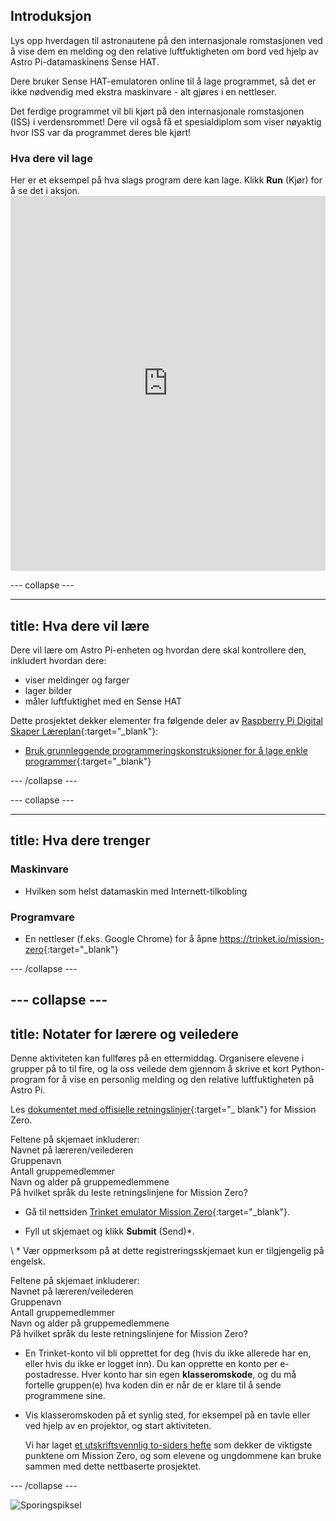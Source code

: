 ## Introduksjon

Lys opp hverdagen til astronautene på den internasjonale romstasjonen ved å vise dem en melding og den relative luftfuktigheten om bord ved hjelp av Astro Pi-datamaskinens Sense HAT.

Dere bruker Sense HAT-emulatoren online til å lage programmet, så det er ikke nødvendig med ekstra maskinvare - alt gjøres i en nettleser.

Det ferdige programmet vil bli kjørt på den internasjonale romstasjonen (ISS) i verdensrommet! Dere vil også få et spesialdiplom som viser nøyaktig hvor ISS var da programmet deres ble kjørt!

### Hva dere vil lage

Her er et eksempel på hva slags program dere kan lage. Klikk **Run** (Kjør) for å se det i aksjon. <iframe src="https://trinket.io/embed/python/b92d76c0f3?outputOnly=true&runOption=run&start=result" width="100%" height="600" frameborder="0" marginwidth="0" marginheight="0" allowfullscreen mark="crwd-mark"></iframe> 

\--- collapse \---

* * *

## title: Hva dere vil lære

Dere vil lære om Astro Pi-enheten og hvordan dere skal kontrollere den, inkludert hvordan dere:

+ viser meldinger og farger
+ lager bilder
+ måler luftfuktighet med en Sense HAT

Dette prosjektet dekker elementer fra følgende deler av [Raspberry Pi Digital Skaper Læreplan](http://rpf.io/curriculum){:target="_blank"}:

+ [Bruk grunnleggende programmeringskonstruksjoner for å lage enkle programmer](https://curriculum.raspberrypi.org/programming/creator/){:target="_blank"}

\--- /collapse \---

\--- collapse \---

* * *

## title: Hva dere trenger

### Maskinvare

+ Hvilken som helst datamaskin med Internett-tilkobling

### Programvare

+ En nettleser (f.eks. Google Chrome) for å åpne <https://trinket.io/mission-zero>{:target="_blank"}

\--- /collapse \---

## \--- collapse \---

## title: Notater for lærere og veiledere

Denne aktiviteten kan fullføres på en ettermiddag. Organisere elevene i grupper på to til fire, og la oss veilede dem gjennom å skrive et kort Python-program for å vise en personlig melding og den relative luftfuktigheten på Astro Pi.

Les [dokumentet med offisielle retningslinjer](https://astro-pi.org/wp-content/uploads/2018/09/Astro_Pi_Mission_Zero_Guidelines_2018_19_V12_pages.pdf){:target="_ blank"} for Mission Zero.

Feltene på skjemaet inkluderer:  
Navnet på læreren/veilederen  
Gruppenavn  
Antall gruppemedlemmer  
Navn og alder på gruppemedlemmene  
På hvilket språk du leste retningslinjene for Mission Zero?

+ Gå til nettsiden [Trinket emulator Mission Zero](https://trinket.io/mission-zero){:target="_blank"}.

+ Fyll ut skjemaet og klikk **Submit** (Send)\*.

\ * Vær oppmerksom på at dette registreringsskjemaet kun er tilgjengelig på engelsk.

Feltene på skjemaet inkluderer:  
Navnet på læreren/veilederen  
Gruppenavn  
Antall gruppemedlemmer  
Navn og alder på gruppemedlemmene  
På hvilket språk du leste retningslinjene for Mission Zero?

+ En Trinket-konto vil bli opprettet for deg (hvis du ikke allerede har en, eller hvis du ikke er logget inn). Du kan opprette en konto per e-postadresse. Hver konto har sin egen **klasseromskode**, og du må fortelle gruppen(e) hva koden din er når de er klare til å sende programmene sine.

+ Vis klasseromskoden på et synlig sted, for eksempel på en tavle eller ved hjelp av en projektor, og start aktiviteten.
    
    Vi har laget [et utskriftsvennlig to-siders hefte](https://astro-pi.org/astro_pi_mission_zero_project_print_out_v10_print/) som dekker de viktigste punktene om Mission Zero, og som elevene og ungdommene kan bruke sammen med dette nettbaserte prosjektet.

\--- /collapse \---

![Sporingspiksel](https://code.org/api/hour/begin_raspberrypi_astropi.png)